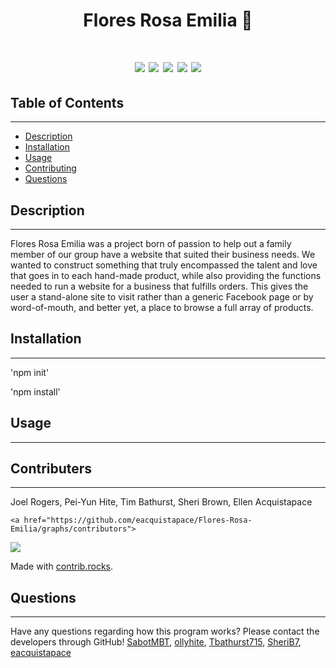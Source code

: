 <h1 align="center">Flores Rosa Emilia 🌺<h1>

<p align="center">
    <img src="https://img.shields.io/badge/javascript-yellow" />
    <img src="https://img.shields.io/badge/express-orange" />
    <img src="https://img.shields.io/badge/sequelize-blue"  />
    <img src="https://img.shields.io/badge/handlebars-red"  />
    <img src="https://img.shields.io/badge/mySQL-blue"  />
</p>

## Table of Contents
---
- [Description](#description)
- [Installation](#installation)
- [Usage](#usage)
- [Contributing](#contributions)
- [Questions](#githubUsername)

## Description
---
Flores Rosa Emilia was a project born of passion to help out a family member of our group have a website that suited their business needs. We wanted to construct something that truly encompassed the talent and love that goes in to each hand-made product, while also providing the functions needed to run a website for a business that fulfills orders. This gives the user a stand-alone site to visit rather than a generic Facebook page or by word-of-mouth, and better yet, a place to browse a full array of products.

## Installation
---
'npm init'

'npm install'

## Usage
---

## Contributers
---
Joel Rogers,
Pei-Yun Hite,
Tim Bathurst,
Sheri Brown,
Ellen Acquistapace
    
    <a href="https://github.com/eacquistapace/Flores-Rosa-Emilia/graphs/contributors">
  <img src="https://contrib.rocks/image?repo=eacquistapace/Flores-Rosa-Emilia" />
</a>

Made with [contrib.rocks](https://contrib.rocks).

## Questions
---
Have any questions regarding how this program works? Please contact the developers through GitHub!
[SabotMBT](https://github.com/SabotMBT), [ollyhite](https://github.com/ollyhite), [Tbathurst715](https://github.com/Tbathurst715), [SheriB7](https://github.com/SheriB7), [eacquistapace](https://github.com/eacquistapace)

